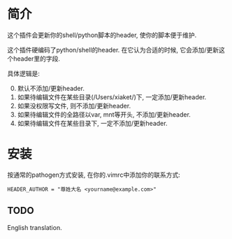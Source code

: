 简介
====

这个插件会更新你的shell/python脚本的header, 使你的脚本便于维护.

这个插件硬编码了python/shell的header. 在它认为合适的时候, 它会添加/更新这个header里的字段.

具体逻辑是:

  0. 默认不添加/更新header.
  1. 如果待编辑文件在某些目录(/Users/xiaket/)下, 一定添加/更新header.
  2. 如果没权限写文件, 则不添加/更新header.
  3. 如果待编辑文件的全路径以var, mnt等开头, 不添加/更新header.
  4. 如果待编辑文件在某些目录下, 一定不添加/更新header.

安装
====

按通常的pathogen方式安装, 在你的.vimrc中添加你的联系方式:

```
HEADER_AUTHOR = "尊姓大名 <yourname@example.com>"
```

TODO
----

English translation.
